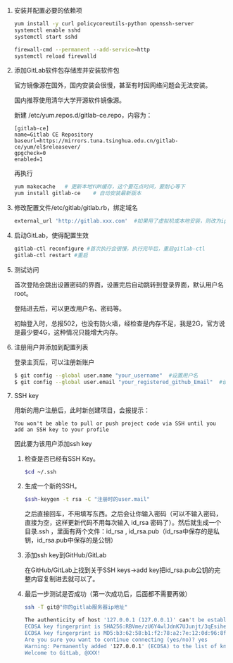 1. 安装并配置必要的依赖项
    ```bash
    yum install -y curl policycoreutils-python openssh-server
    systemctl enable sshd
    systemctl start sshd

    firewall-cmd --permanent --add-service=http
    systemctl reload firewalld
    ```
2. 添加GitLab软件包存储库并安装软件包

    官方镜像源在国外，国内安装会很慢，甚至有时因网络问题会无法安装。

    国内推荐使用清华大学开源软件镜像源。

    新建 /etc/yum.repos.d/gitlab-ce.repo，内容为：
    ```
    [gitlab-ce]
    name=Gitlab CE Repository
    baseurl=https://mirrors.tuna.tsinghua.edu.cn/gitlab-ce/yum/el$releasever/
    gpgcheck=0
    enabled=1
    ```
    再执行
    ```bash
    yum makecache   # 更新本地YUM缓存，这个要花点时间，要耐心等下
    yum install gitlab-ce    # 自动安装最新版本
    ```

3. 修改配置文件/etc/gitlab/gitlab.rb，绑定域名

    ```bash
    external_url 'http://gitlab.xxx.com'  #如果用了虚拟机或本地安装，则改为ip,比如：http://127.0.0.1:8085
    ```
4. 启动GitLab，使得配置生效
    ```bash
    gitlab-ctl reconfigure #首次执行会很慢，执行完毕后，重启gitlab-ctl
    gitlab-ctl restart #重启
    ```
5. 测试访问

    首次登陆会跳出设置密码的界面，设置完后自动跳转到登录界面，默认用户名root。

    登陆进去后，可以更改用户名、密码等。

    初始登入时，总报502，也没有防火墙，经检查是内存不足，我是2G，官方说是最少要4G，这种情况只能增大内存。
6. 注册用户并添加到配置列表

    登录主页后，可以注册新账户
    ```bash
    $ git config --global user.name "your_username"  #设置用户名
    $ git config --global user.email "your_registered_github_Email"  #设置邮箱地址(建议用注册giuhub的邮箱)
    ```
7. SSH key

    用新的用户注册后，此时新创建项目，会报提示：
    ```
    You won't be able to pull or push project code via SSH until you add an SSH key to your profile
    ```
    因此要为该用户添加ssh key

    1. 检查是否已经有SSH Key。
        ```bash
        $cd ~/.ssh
        ```
    2. 生成一个新的SSH。
        ```bash
        $ssh-keygen -t rsa -C "注册时的user.mail"
        ```
        之后直接回车，不用填写东西。之后会让你输入密码（可以不输入密码，直接为空，这样更新代码不用每次输入 id_rsa 密码了）。然后就生成一个目录.ssh ，里面有两个文件：id_rsa , id_rsa.pub（id_rsa中保存的是私钥，id_rsa.pub中保存的是公钥）

    3. 添加ssh key到GitHub/GitLab

        在GitHub/GitLab上找到关于SSH keys->add key把id_rsa.pub公钥的完整内容复制进去就可以了。
    
    4. 最后一步测试是否成功（第一次成功后，后面都不需要再做）
        ```bash
        ssh -T git@"你的gitlab服务器ip地址"

        The authenticity of host '127.0.0.1 (127.0.0.1)' can't be established.
        ECDSA key fingerprint is SHA256:RBVme/zU6Y4wlJdnK7UJunjt/3qEsihecUG+uPlvVCU.
        ECDSA key fingerprint is MD5:b3:62:58:b1:f2:78:a2:7e:12:0d:96:8f:96:06:aa:88.
        Are you sure you want to continue connecting (yes/no)? yes
        Warning: Permanently added '127.0.0.1' (ECDSA) to the list of known hosts.
        Welcome to GitLab, @XXX!
        ```
